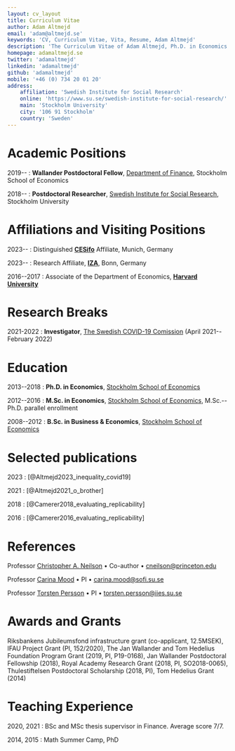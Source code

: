 ```yaml
---
layout: cv_layout
title: Curriculum Vitae
author: Adam Altmejd
email: 'adam@altmejd.se'
keywords: 'CV, Curriculum Vitae, Vita, Resume, Adam Altmejd'
description: 'The Curriculum Vitae of Adam Altmejd, Ph.D. in Economics.'
homepage: adamaltmejd.se
twitter: 'adamaltmejd'
linkedin: 'adamaltmejd'
github: 'adamaltmejd'
mobile: '+46 (0) 734 20 01 20'
address:
    affiliation: 'Swedish Institute for Social Research'
    online: 'https://www.su.se/swedish-institute-for-social-research/'
    main: 'Stockholm University'
    city: '106 91 Stockholm'
    country: 'Sweden'
---
```



# Academic Positions

2019--
:   **Wallander Postdoctoral Fellow**, [Department of Finance](https://www.hhs.se/en/research/departments/df/), Stockholm School of Economics

2018--
:   **Postdoctoral Researcher**, [Swedish Institute for Social Research](https://www.sofi.su.se), Stockholm University

# Affiliations and Visiting Positions

2023--
:   Distinguished **[CESifo](https://www.cesifo.org/en/network-member/altmejd-adam)** Affiliate, Munich, Germany

2023--
:   Research Affiliate, **[IZA](https://www.iza.org/people/affiliates/32832/adam-altmejd)**, Bonn, Germany

2016--2017
:   Associate of the Department of Economics, **[Harvard University](http://economics.harvard.edu/)**

# Research Breaks

2021-2022
:   **Investigator**, [The Swedish COVID-19 Comission](https://coronakommissionen.com) (April 2021--February 2022)

# Education

2013--2018
:   **Ph.D. in Economics**, [Stockholm School of Economics](https://www.hhs.se/en/Education/PhD/economics/)

2012--2016
:   **M.Sc. in Economics**, [Stockholm School of Economics](https://www.hhs.se/en/Education/MSc/MECON/), M.Sc.--Ph.D. parallel enrollment

2008--2012
:   **B.Sc. in Business & Economics**, [Stockholm School of Economics](https://www.hhs.se/en/Education/BSc/BE/)

# Selected publications

2023
:   [@Altmejd2023_inequality_covid19]

2021
:   [@Altmejd2021_o_brother]

2018
:   [@Camerer2018_evaluating_replicability]

2016
:   [@Camerer2016_evaluating_replicability]

# References

Professor [Christopher A. Neilson](https://christopherneilson.github.io) • Co-author • <cneilson@princeton.edu>

Professor [Carina Mood](https://www.su.se/profiles/carinam-1.185222) • PI • <carina.mood@sofi.su.se>

Professor [Torsten Persson](https://www.su.se/profiles/tpers-1.182602) • PI • <torsten.persson@iies.su.se>

# Awards and Grants
Riksbankens Jubileumsfond infrastructure grant (co-applicant, 12.5MSEK), IFAU Project Grant (PI, 152/2020), The Jan Wallander and Tom Hedelius Foundation Program Grant (2019, PI, P19-0168), Jan Wallander Postdoctoral Fellowship (2018), Royal Academy Research Grant (2018, PI, SO2018-0065), Thulestiftelsen Postdoctoral Scholarship (2018, PI), Tom Hedelius Grant (2014)

# Teaching Experience

2020, 2021
:   BSc and MSc thesis supervisor in Finance. Average score 7/7.

2014, 2015
:   Math Summer Camp, PhD